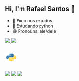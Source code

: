 ## Hi, I'm Rafael Santos 👋
- 🎯 Foco nos estudos
- 🔭 Estudando python
- 😄 Pronouns: ele/dele

<div>

<a href="https://github.com/rltldev">

<img height="180em" src="https://github-readme-stats.vercel.app/api?username=rltldev&show_icons=true&theme=github_dark&include_all_commits=true&count_private=true" />

<img height="180em" src="https://github-readme-stats.vercel.app/api/top-langs/?username=rltldev&layout-compact&langs_count=16&theme=github_dark"/>

</div>

##

<img align="center" alt="Rafa-Python" height="30" width="40" src="https://raw.githubusercontent.com/devicons/devicon/master/icons/python/python-original.svg">

##
 
<div> 
  <a href="https://https://www.youtube.com/@RAFAELTOTALGAMES" target="_blank"><img src="https://img.shields.io/badge/YouTube-FF0000?style=for-the-badge&logo=youtube&logoColor=white" target="_blank"></a>
  <a href="https://https://discord.com/channels/rafaelgames2011" target="_blank"><img src="https://img.shields.io/badge/Discord-7289DA?style=for-the-badge&logo=discord&logoColor=white" target="_blank"></a> 
<a href = "mailto:rafaelsantosmota@gmail"><img src="https://img.shields.io/badge/-Gmail-%23333?style=for-the-badge&logo=gmail&logoColor=white" target="_blank"></a>

</div>
